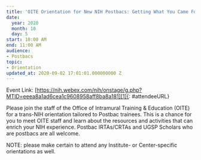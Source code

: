 ```yaml
---
title: 'OITE Orientation for New NIH Postbacs: Getting What You Came For'
date:
  year: 2020
  month: 10
  day: 5
start: 10:00 AM
end: 11:00 AM
audience:
- Postbacs
topic:
- Orientation
updated_at: 2020-09-02 17:01:01.000000000 Z
---
```

Event
Link: [https://nih.webex.com/nih/onstage/g.php?MTID=eeea8a1ad6cea1c9608958aff8ba8a181][1]{:
#attendeeURL}

Please join the staff of the Office of Intramural Training &amp;
Education (OITE) for a trans-NIH orientation tailored to Postbac
trainees. This is a chance for you to meet OITE staff and learn about
the resources and activities that can enrich your NIH experience.
Postbac IRTAs/CRTAs and UGSP Scholars who are postbacs are all welcome. 

NOTE: please make certain to attend any Institute- or Center-specific
orientations as well.

 

 



[1]: https://nih.webex.com/nih/onstage/g.php?MTID=eeea8a1ad6cea1c9608958aff8ba8a181

